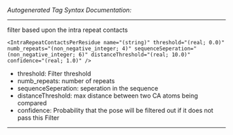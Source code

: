 _Autogenerated Tag Syntax Documentation:_

---
filter based upon the intra repeat contacts

```
<IntraRepeatContactsPerResidue name="(string)" threshold="(real; 0.0)" numb_repeats="(non_negative_integer; 4)" sequenceSeperation="(non_negative_integer; 6)" distanceThreshold="(real; 10.0)" confidence="(real; 1.0)" />
```

-   threshold: Filter threshold
-   numb_repeats: number of repeats
-   sequenceSeperation: seperation in the sequence
-   distanceThreshold: max distance between two CA atoms being compared
-   confidence: Probability that the pose will be filtered out if it does not pass this Filter

---
